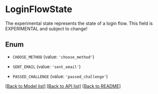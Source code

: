 # LoginFlowState

The experimental state represents the state of a login flow. This field is EXPERIMENTAL and subject to change!

## Enum

* `CHOOSE_METHOD` (value: `'choose_method'`)

* `SENT_EMAIL` (value: `'sent_email'`)

* `PASSED_CHALLENGE` (value: `'passed_challenge'`)

[[Back to Model list]](../README.md#documentation-for-models) [[Back to API list]](../README.md#documentation-for-api-endpoints) [[Back to README]](../README.md)



